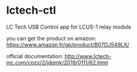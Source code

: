 # lctech-ctl
LC Tech USB Control app for LCUS-1 relay module

you can get the product on amazon:
https://www.amazon.fr/gp/product/B07DJ549LX/

official documentation:
http://www.lctech-inc.com/cpzx/2/jdqmk/2019/0111/62.html
